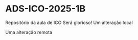 # ADS-ICO-2025-1B
Repositório da aula de ICO
Será glorioso!
Um alteração local

Uma alteração remota
